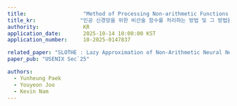 ```yaml
---
title:                  "Method of Processing Non-arithmetic Functions for Artificial Neural Networks and Cryptographic Apparatus Using the Same"
title_kr:              "인공 신경망을 위한 비산술 함수를 처리하는 방법 및 그 방법을 이용한 암호화 장치"
authority:              KR
application_date:       2025-10-14 10:00:00 KST
application_number:     10-2025-0147837

related_paper: "SLOTHE : Lazy Approximation of Non-Arithmetic Neural Network Functions over Encrypted Data"
paper_pub: "USENIX Sec`25"

authors:
  - Yunheung Paek
  - Youyeon Joo
  - Kevin Nam
---
```


<!-- ---
title:          "SLOTHE : Lazy Approximation of Non-Arithmetic Neural Network Functions over Encrypted Data"
date:           2025-08-13 01:00:00 KST
selected:       true
pub:            "USENIX Security Symposium (USENIX Sec)"
# pub_pre:        "Submitted to "
# pub_post:       'Under review.'
# pub_last:       ' <span class="badge badge-pill badge-publication badge-success">Spotlight</span>'
pub_date:       "2025"

abstract: >-
  Existing works adopt an eager approximation (EA) strategy to approximate non-arithmetic functions (NAFs), which statically replaces each NAF with a fixed polynomial, locking in computational errors and limiting optimization opportunities. We propose SLOTHE, a lazy approximation (LA) solution that recursively decomposes NAF codes into arithmetic and nonarithmetic sub-functions, selectively approximating only the non-arithmetic components when required.
# cover:          /assets/images/covers/cover3.jpg
authors:
  - Kevin Nam*
  - Youyeon Joo*
  - Seungjin Ha
  - Yunheung Paek#
links:
  # Paper: https://www.usenix.org/system/files/conference/usenixsecurity25/
  Code: https://github.com/SNUSOR-PECT/SLOTHE
  Zenodo: https://zenodo.org/records/15572278
--- -->
